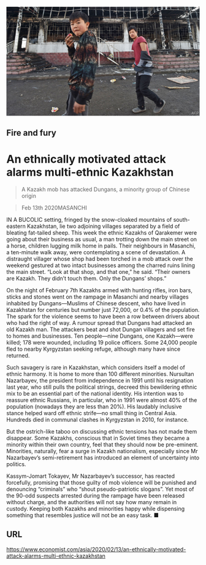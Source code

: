 ![](./images/20200215_ASP006_1.jpg)

## Fire and fury

# An ethnically motivated attack alarms multi-ethnic Kazakhstan

> A Kazakh mob has attacked Dungans, a minority group of Chinese origin

> Feb 13th 2020MASANCHI

IN A BUCOLIC setting, fringed by the snow-cloaked mountains of south-eastern Kazakhstan, lie two adjoining villages separated by a field of bleating fat-tailed sheep. This week the ethnic Kazakhs of Qarakemer were going about their business as usual, a man trotting down the main street on a horse, children lugging milk home in pails. Their neighbours in Masanchi, a ten-minute walk away, were contemplating a scene of devastation. A distraught villager whose shop had been torched in a mob attack over the weekend gestured at two intact businesses among the charred ruins lining the main street. “Look at that shop, and that one,” he said. “Their owners are Kazakh. They didn’t touch them. Only the Dungans’ shops.”

On the night of February 7th Kazakhs armed with hunting rifles, iron bars, sticks and stones went on the rampage in Masanchi and nearby villages inhabited by Dungans—Muslims of Chinese descent, who have lived in Kazakhstan for centuries but number just 72,000, or 0.4% of the population. The spark for the violence seems to have been a row between drivers about who had the right of way. A rumour spread that Dungans had attacked an old Kazakh man. The attackers beat and shot Dungan villagers and set fire to homes and businesses. Ten people—nine Dungans, one Kazakh—were killed; 178 were wounded, including 19 police officers. Some 24,000 people fled to nearby Kyrgyzstan seeking refuge, although many have since returned.

Such savagery is rare in Kazakhstan, which considers itself a model of ethnic harmony. It is home to more than 100 different minorities. Nursultan Nazarbayev, the president from independence in 1991 until his resignation last year, who still pulls the political strings, decreed this bewildering ethnic mix to be an essential part of the national identity. His intention was to reassure ethnic Russians, in particular, who in 1991 were almost 40% of the population (nowadays they are less than 20%). His laudably inclusive stance helped ward off ethnic strife—no small thing in Central Asia. Hundreds died in communal clashes in Kyrgyzstan in 2010, for instance.

But the ostrich-like taboo on discussing ethnic tensions has not made them disappear. Some Kazakhs, conscious that in Soviet times they became a minority within their own country, feel that they should now be pre-eminent. Minorities, naturally, fear a surge in Kazakh nationalism, especially since Mr Nazarbayev’s semi-retirement has introduced an element of uncertainty into politics.

Kassym-Jomart Tokayev, Mr Nazarbayev’s successor, has reacted forcefully, promising that those guilty of mob violence will be punished and denouncing “criminals” who “shout pseudo-patriotic slogans”. Yet most of the 90-odd suspects arrested during the rampage have been released without charge, and the authorities will not say how many remain in custody. Keeping both Kazakhs and minorities happy while dispensing something that resembles justice will not be an easy task. ■

## URL

https://www.economist.com/asia/2020/02/13/an-ethnically-motivated-attack-alarms-multi-ethnic-kazakhstan
